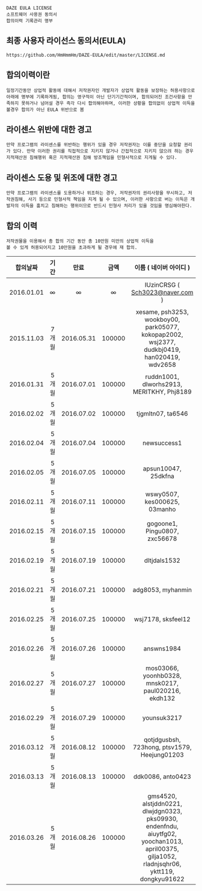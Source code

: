     DAZE EULA LICENSE
    소프트웨어 사용권 동의서
    합의이력 기록관리 명부

## 최종 사용자 라이선스 동의서(EULA)
```
https://github.com/HmHmmHm/DAZE-EULA/edit/master/LICENSE.md
```

## 합의이력이란
```
일정기간동안 상업적 활동에 대해서 저작권자인 개발자가 상업적 활동을 보장하는 허용사항으로 아래에 명부에 기록하게됨, 합의는 영구적이 아닌 단기기간적이며, 합의되어진 조건사항을 만족하지 못하거나 넘어설 경우 즉각 다시 합의해야하며, 이러한 상황을 합의없이 상업적 이득을 볼경우 합의가 아닌 EULA 위반으로 봄
```

## 라이센스 위반에 대한 경고
```
만약 프로그램의 라이센스를 위반하는 행위가 있을 경우 저작권자는 이를 중단을 요청할 권리가 있다. 만약 이러한 권리를 직접적으로 지키지 않거나 간접적으로 지키지 않으려 하는 경우 지적재산권 침해행위 혹은 지적재산권 침해 방조책임을 민형사적으로 지게될 수 있다.
```

## 라이센스 도용 및 위조에  대한 경고
```
만약 프로그램의 라이센스를 도용하거나 위조하는 경우, 저작권자의 권리사항을 무시하고, 저작권침해, 사기 등으로 민형사적 책임을 지게 될 수 있으며, 이러한 사항으로 버는 이득은 개발자의 이득을 훔치고 침해하는 행위이므로 반드시 민형사 처리가 있을 것임을 명심해야한다.
```

## 합의 이력
```
저작권물을 이용해서 총 합의 기간 동안 총 10만원 미만의 상업적 이득을
볼 수 있게 허용되어지고 10만원을 초과하게 될 경우에 재 합의.
```

| 합의날짜 | 기간 | 만료 | 금액 | 이름 ( 네이버 아이디 ) | 메일 |
| :-------: | :-------: | :-------: | :-------: | :-------: | :-------: |
| 2016.01.01 | ∞ | ∞ | ∞ | IUzinCRSG ( Sch3023@naver.com ) | 네이버 ||
| 2015.11.03 | 7개월 | 2016.05.31 | 100000 | xesame, psh3253, wookboy00, park05077, kokopap2002, wsj2377, dudkbj0419, han020419, wdv2658 | 네이버 ||
| 2016.01.31 | 5개월 | 2016.07.01 | 100000 | ruddn1001, dlworhs2913, MERITKHY, Phj8189 | 네이버 ||
| 2016.02.02 | 5개월 | 2016.07.02 | 100000 | tjgmltn07, ta6546 | 네이버 ||
| 2016.02.04 | 5개월 | 2016.07.04 | 100000 | newsuccess1 | 네이버 ||
| 2016.02.05 | 5개월 | 2016.07.05 | 100000 | apsun10047, 25dkfna | 네이버 ||
| 2016.02.11 | 5개월 | 2016.07.11 | 100000 | wswy0507, kes000625, 03manho | 네이버 ||
| 2016.02.15 | 5개월 | 2016.07.15 | 100000 | gogoone1, Pingu0807, zxc56678 | 네이버 ||
| 2016.02.19 | 5개월 | 2016.07.19 | 100000 | dltjdals1532 | 네이버 ||
| 2016.02.21 | 5개월 | 2016.07.21 | 100000 | adg8053, myhanmin | 네이버 ||
| 2016.02.25 | 5개월 | 2016.07.25 | 100000 | wsj7178, sksfeel12 | 네이버 ||
| 2016.02.26 | 5개월 | 2016.07.26 | 100000 | answns1984 | 네이버 ||
| 2016.02.27 | 5개월 | 2016.07.27 | 100000 | mos03066, yoonhb0328, mnsk0217, paul020216, ekdh132 | 네이버 ||
| 2016.02.29 | 5개월 | 2016.07.29 | 100000 | younsuk3217 | 네이버 ||
| 2016.03.12 | 5개월 | 2016.08.12 | 100000 | qotjdgusbsh, 723hong, ptsv1579, Heejung01203 | 네이버 ||
| 2016.03.13 | 5개월 | 2016.08.13 | 100000 | ddk0086, anto0423 | 네이버 ||
| 2016.03.26 | 5개월 | 2016.08.26 | 100000 | gms4520, alstjddn0221, dlwjdgn0323, pks09930, endenfndu, aiuytfg02, yoochan1013, april00375, gilja1052, rladnjsqhr06, yktt119, dongkyu91622 | 네이버 ||
